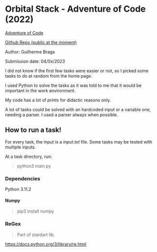 # Orbital Stack - Adventure of Code (2022)

[Adventure of Code](https://adventofcode.com/)

[Github Repo (public at the moment)](https://github.com/gui1080/OrbitalStack_AdventofCode)

Author: Guilherme Braga

Submission date: 04/0x/2023

I did not know if the first few tasks were easier or not, so I picked some tasks to do at random from the home page.

I used Python to solve the tasks as it was told to me that it would be important in the work environment.

My code has a lot of *prints* for didactic reasons only.

A lot of tasks could be solved with an hardcoded input or a variable one, needing a parser. I used a parser always when possible.

## How to run a task!

For every task, the input is a *input.txt* file. Some tasks may be tested with multiple inputs.

At a task directory, run:

> python3 main.py

### Dependencies

Python 3.11.2

#### Numpy

> pip3 install numpy

### ReGex

> Part of stardart lib.

https://docs.python.org/3/library/re.html